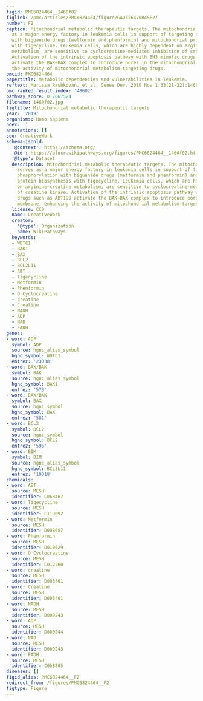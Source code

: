 ```yaml
---
figid: PMC6824464__1460f02
figlink: /pmc/articles/PMC6824464/figure/GAD326470RASF2/
number: F2
caption: Mitochondrial metabolic therapeutic targets. The mitochondria also serves
  as a major energy factory in leukemia cells in support of targeting oxidative phosphorylation
  with biguanide drugs (metformin and phenformin) and mitochondrial protein biosynthesis
  with tigecycline. Leukemia cells, which are highly dependent on arginine–creatine
  metabolism, are sensitive to cyclocreatine-mediated inhibition of creatine kinase.
  Activation of the intrinsic apoptosis pathway with BH3 mimetic drugs such as ABT199
  activate the BAK–BAX complex to introduce pores in the mitochondrial membrane, enhancing
  the activity of mitochondrial metabolism-targeting drugs.
pmcid: PMC6824464
papertitle: Metabolic dependencies and vulnerabilities in leukemia.
reftext: Marissa Rashkovan, et al. Genes Dev. 2019 Nov 1;33(21-22):1460-1474.
pmc_ranked_result_index: '48602'
pathway_score: 0.7667524
filename: 1460f02.jpg
figtitle: Mitochondrial metabolic therapeutic targets
year: '2019'
organisms: Homo sapiens
ndex: ''
annotations: []
seo: CreativeWork
schema-jsonld:
  '@context': https://schema.org/
  '@id': https://pfocr.wikipathways.org/figures/PMC6824464__1460f02.html
  '@type': Dataset
  description: Mitochondrial metabolic therapeutic targets. The mitochondria also
    serves as a major energy factory in leukemia cells in support of targeting oxidative
    phosphorylation with biguanide drugs (metformin and phenformin) and mitochondrial
    protein biosynthesis with tigecycline. Leukemia cells, which are highly dependent
    on arginine–creatine metabolism, are sensitive to cyclocreatine-mediated inhibition
    of creatine kinase. Activation of the intrinsic apoptosis pathway with BH3 mimetic
    drugs such as ABT199 activate the BAK–BAX complex to introduce pores in the mitochondrial
    membrane, enhancing the activity of mitochondrial metabolism-targeting drugs.
  license: CC0
  name: CreativeWork
  creator:
    '@type': Organization
    name: WikiPathways
  keywords:
  - WDTC1
  - BAK1
  - BAX
  - BCL2
  - BCL2L11
  - ABT
  - Tigecycline
  - Metformin
  - Phenformin
  - O Cyclocreatine
  - creatine
  - Creatine
  - NADH
  - ADP
  - NAD
  - FADH
genes:
- word: ADP
  symbol: ADP
  source: hgnc_alias_symbol
  hgnc_symbol: WDTC1
  entrez: '23038'
- word: BAX/BAK
  symbol: BAK
  source: hgnc_alias_symbol
  hgnc_symbol: BAK1
  entrez: '578'
- word: BAX/BAK
  symbol: BAX
  source: hgnc_symbol
  hgnc_symbol: BAX
  entrez: '581'
- word: BCL2
  symbol: BCL2
  source: hgnc_symbol
  hgnc_symbol: BCL2
  entrez: '596'
- word: BIM
  symbol: BIM
  source: hgnc_alias_symbol
  hgnc_symbol: BCL2L11
  entrez: '10018'
chemicals:
- word: ABT
  source: MESH
  identifier: C068467
- word: Tigecycline
  source: MESH
  identifier: C119092
- word: Metformin
  source: MESH
  identifier: D008687
- word: Phenformin
  source: MESH
  identifier: D010629
- word: O Cyclocreatine
  source: MESH
  identifier: C012260
- word: creatine
  source: MESH
  identifier: D003401
- word: Creatine
  source: MESH
  identifier: D003401
- word: NADH
  source: MESH
  identifier: D009243
- word: ADP
  source: MESH
  identifier: D000244
- word: NAD
  source: MESH
  identifier: D009243
- word: FADH
  source: MESH
  identifier: C058805
diseases: []
figid_alias: PMC6824464__F2
redirect_from: /figures/PMC6824464__F2
figtype: Figure
---
```

